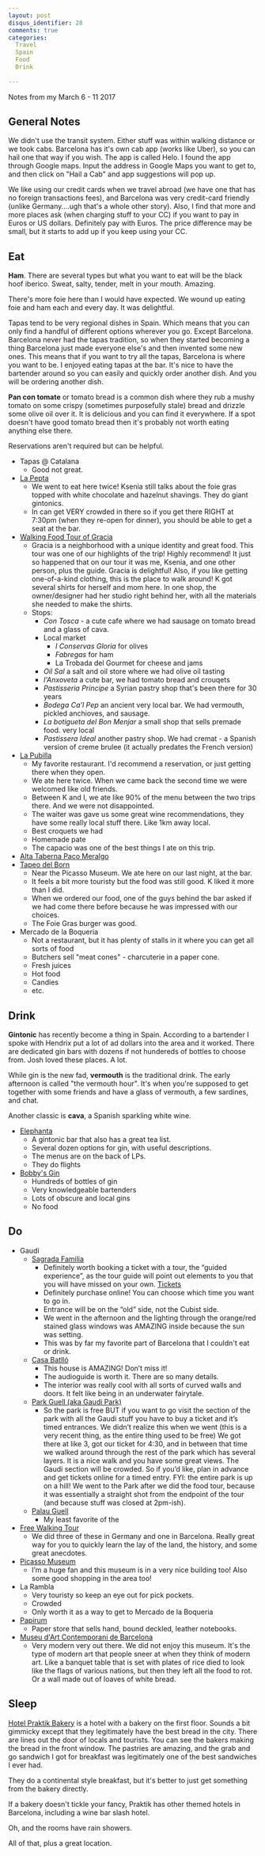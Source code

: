 ```yaml
---
layout: post
disqus_identifier: 28
comments: true
categories: 
  Travel
  Spain
  Food
  Drink
  
---
```


Notes from my March 6 - 11 2017

## General Notes

We didn't use the transit system. Either stuff was within walking distance or
we took cabs. Barcelona has it's own cab app (works like Uber), so you can hail
one that way if you wish. The app is called Helo. I found the app through
Google maps.  Input the address in Google Maps you want to get to, and then
click on "Hail a Cab" and app suggestions will pop up.

We like using our credit cards when we travel abroad (we have one that has no
foreign transactions fees), and Barcelona was very credit-card friendly (unlike
Germany....ugh that's a whole other story). Also, I find that more and more
places ask (when charging stuff to your CC) if you want to pay in Euros or US
dollars. Definitely pay with Euros. The price difference may be small, but it
starts to add up if you keep using your CC. 


## Eat

**Ham**.  There are several types but what you want to eat will be the black
hoof iberico.  Sweat, salty, tender, melt in your mouth.  Amazing.

There's more foie here than I would have expected.  We wound up eating foie and
ham each and every day.  It was delightful.

Tapas tend to be very regional dishes in Spain.  Which means that you can only
find a handful of different options wherever you go.  Except Barcelona.
Barcelona never had the tapas tradition, so when they started becoming a thing
Barcelona just made everyone else's and then invented some new ones.  This
means that if you want to try all the tapas, Barcelona is where you want to be.
I enjoyed eating tapas at the bar.  It's nice to have the bartender around so 
you can easily and quickly order another dish.  And you will be ordering
another dish.

**Pan con tomate** or tomato bread is a common dish where they rub a mushy
tomato on some crispy (sometimes purposefully stale) bread and drizzle some
olive oil over it.  It is delicious and you can find it everywhere.  If a spot
doesn't have good tomato bread then it's probably not worth eating anything
else there.

Reservations aren't required but can be helpful. 

* Tapas @ Catalana
    * Good not great.
* [La Pepta](https://www.yelp.com/biz/la-pepita-barcelona)
    * We went to eat here twice! Ksenia still talks about the foie gras topped
      with white chocolate and hazelnut shavings.  They do giant gintonics.
    * In can get VERY crowded in there so if you get there RIGHT at 7:30pm (when
      they re-open for dinner), you should be able to get a seat at the bar.
* [Walking Food Tour of Gracia](http://devourbarcelonafoodtours.com/tours/tour/gracia-neighborhood-food-market-tour/)
    * Gracia is a neighborhood with a unique identity and great food.  This
      tour was one of our highlights of the trip! Highly recommend! It just so
      happened that on our tour it was me, Ksenia, and one other person, plus the
      guide. Gracia is delightful! Also, if you like getting one-of-a-kind clothing,
      this is the place to walk around! K got several shirts for herself and mom
      here. In one shop, the owner/designer had her studio right behind her, with all
      the materials she needed to make the shirts.
    * Stops:
        * *Con Tosca* - a cute cafe where we had sausage on tomato bread and a glass of cava.
        * Local market 
            * *I Conservas Gloria* for olives
            * *Fabregas* for ham
            * La Trobada del Gourmet for cheese and jams
        * *Oil Sal* a salt and oil store where we had olive oil tasting
        * *l'Anxoveta* a cute bar, we had tomato bread and crouqets
        * *Pastisseria Principe* a Syrian pastry shop that's been there for 30 years
        * *Bodega Ca'l Pep* an ancient very local bar.  We had vermouth, pickled anchioves, and sausage.
        * *La botigueta del Bon Menjar* a small shop that sells premade food. very local
        * *Pastissera Ideal* another pastry shop.  We had cremat - a Spanish version of creme brulee (it actually predates the French version)
* [La Pubilla](https://www.yelp.com/biz_photos/la-pubilla-barcelona)
    * My favorite restaurant.  I'd recommend a reservation, or just getting there when they open.
    * We ate here twice.  When we came back the second time we were welcomed like old friends. 
    * Between K and I, we ate like 90% of the menu between the two trips there.  And we were not disappointed.  
    * The waiter was gave us some great wine recommendations, they have some really local stuff there.  Like 1km away local.
    * Best croquets we had
    * Homemade pate
    * The capacio was one of the best things I ate on this trip.
* [Alta Taberna Paco Meralgo](http://www.restaurantpacomeralgo.com/the-restaurant/)
* [Tapeo del Born](http://www.tapeoborn.cat/tapeo-del-born-en.html)
    * Near the Picasso Museum. We ate here on our last night, at the bar. 
    * It feels a bit more touristy but the food was still good.  K liked it more than I did.
    * When we ordered our food, one of the guys behind the bar asked if we had come there before because he was impressed with our choices. 
    * The Foie Gras burger was good.
* Mercado de la Boqueria
    * Not a restaurant, but it has plenty of stalls in it where you can get all sorts of food
    * Butchers sell "meat cones" - charcuterie in a paper cone. 
    * Fresh juices
    * Hot food
    * Candies
    * etc.


## Drink

**Gintonic** has recently become a thing in Spain.  According to a bartender I
spoke with Hendrix put a lot of ad dollars into the area and it worked.  There
are dedicated gin bars with dozens if not hundereds of bottles to choose from.
Josh loved these places.  A lot.

While gin is the new fad, **vermouth** is the traditional drink.  The early
afternoon is called "the vermouth hour".  It's when you're supposed to get
together with some friends and have a glass of vermouth, a few sardines, and
chat.

Another classic is **cava**, a Spanish sparkling white wine.

* [Elephanta](http://elephanta.cat)
    * A gintonic bar that also has a great tea list.
    * Several dozen options for gin, with useful descriptions.  
    * The menus are on the back of LPs.
    * They do flights
* [Bobby's Gin](http://www.bobbygin.com/en/)
    * Hundreds of bottles of gin
    * Very knowledgeable bartenders
    * Lots of obscure and local gins
    * No food
    
## Do

* Gaudi
    * [Sagrada Familia](http://www.sagradafamilia.org)
        * Definitely worth booking a ticket with a tour, the “guided experience”,
          as the tour guide will point out elements to you that you will have
          missed on your own.  [Tickets](http://www.sagradafamilia.org/en/tickets/)
        * Definitely purchase online! You can choose which time you want to go in.
        * Entrance will be on the “old” side, not the Cubist side.
        * We went in the afternoon and the lighting through the orange/red stained
          glass windows was AMAZING inside because the sun was setting.
        * This was by far my favorite part of Barcelona that I couldn't eat or drink.
    * [Casa Batlló](https://www.casabatllo.es/en/) 
        * This house is AMAZING! Don’t miss it! 
        * The audioguide is worth it.  There are so many details.
        * The interior was really cool with all sorts of curved walls and doors.
          It felt like being in an underwater fairytale.
    * [Park Guell (aka Gaudi Park)](https://www.parkguell.cat/en/)
        * So the park is free BUT if you want to go visit the section of the park
          with all the Gaudi stuff you have to buy a ticket and it’s timed entrances.
          We didn’t realize this when we went (this is a very recent thing, as the entire
          thing used to be free) We got there at like 3, got our ticket for 4:30, and in
          between that time we walked around through the rest of the park which has
          several layers. It is a nice walk and you have some great views. The Gaudi
          section will be crowded. So if you’d like, plan in advance and get tickets
          online for a timed entry. FYI: the entire park is up on a hill! We went to the
          Park after we did the food tour, because it was essentially a straight shot
          from the endpoint of the tour (and because stuff was closed at 2pm-ish).
    * [Palau Guell](http://www.palauguell.cat/en)
        * My least favorite of the 
* [Free Walking Tour](http://www.neweuropetours.eu/barcelona/en/home)
  * We did three of these in Germany and one in Barcelona. Really great way
    for you to quickly learn the lay of the land, the history, and some great
    anecdotes.
* [Picasso Museum](http://www.museupicasso.bcn.cat/en/)
  * I’m a huge fan and this museum is in a very nice building too! Also some
    good shopping in the area too!
* La Rambla
    * Very touristy so keep an eye out for pick pockets. 
    * Crowded
    * Only worth it as a way to get to Mercado de la Boqueria
* [Papirum](http://papirumbcn.com/)
    * Paper store that sells hand, bound deckled, leather notebooks.
* [Museu d'Art Contemporani de Barcelona](https://www.macba.cat/en/)
    * Very modern very out there.  We did not enjoy this museum.  It's the type
      of modern art that people sneer at when they think of modern art.  Like a
      banquet table that is set with plates of rice died to look like the flags
      of various nations, but then they left all the food to rot.  Or a wall
      made out of loaves of white bread.

## Sleep

[Hotel Praktik Bakery](http://www.hotelpraktikbakery.com/) is a hotel with a
bakery on the first floor.  Sounds a bit gimmicky except that they legitimately
have the best bread in the city.  There are lines out the door of locals and
tourists.  You can see the bakers making the bread in the front window.  The
pastries are amazing, and the grab and go sandwich I got for breakfast was
legitimately one of the best sandwiches I ever had.

They do a continental style breakfast, but it's better to just get something
from the bakery directly.

If a bakery doesn't tickle your fancy, Praktik has other themed hotels in 
Barcelona, including a wine bar slash hotel.

Oh, and the rooms have rain showers.

All of that, plus a great location. 
